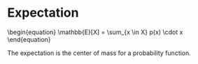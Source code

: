 # Expectation

\begin{equation}
\mathbb{E}[X] = \sum_{x \in X} p(x) \cdot x
\end{equation}

The expectation is the center of mass for a probability function.